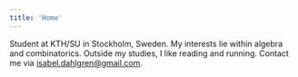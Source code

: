 ```yaml
---
title: 'Home'
---
```

Student at KTH/SU in Stockholm, Sweden. My interests lie within algebra and combinatorics. Outside my studies, I like reading and running. Contact me via [isabel.dahlgren@gmail.com](mailto:isabel.dahlgren@gmail.com).